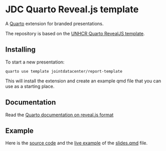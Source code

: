 # JDC Quarto Reveal.js template

A [Quarto](https://quarto.org/) extension for branded presentations.

The repository is based on the [UNHCR Quarto RevealJS template](https://github.com/unhcr-dataviz/quarto-revealjs-unhcr/).

## Installing

To start a new presentation:

```bashs
quarto use template jointdatacenter/report-template
```

This will install the extension and create an example qmd file that you can use as a starting place.

## Documentation

Read the [Quarto documentation on reveal.js format](https://quarto.org/docs/presentations/revealjs/)

## Example

Here is the [source code](template.qmd) and the [live example](https://jointdatacenter.github.io/quarto-revealjs-jdc/) of the [slides.qmd](slides.qmd) file.
